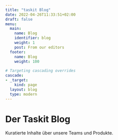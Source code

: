 ```yaml
---
title: "taskit Blog"
date: 2022-04-26T11:33:51+02:00
draft: false
menu:
  main:
    name: Blog
    identifier: blog
    weight: 1
    post: From our editors
  footer: 
    name: Blog
    weight: 100 
    
# Targeting cascading overrides
cascade:
- _target:
    kind: page
  layout: blog
  type: modern 
---
```

Der Taskit Blog
============

Kuratierte Inhalte über unsere Teams und Produkte.
